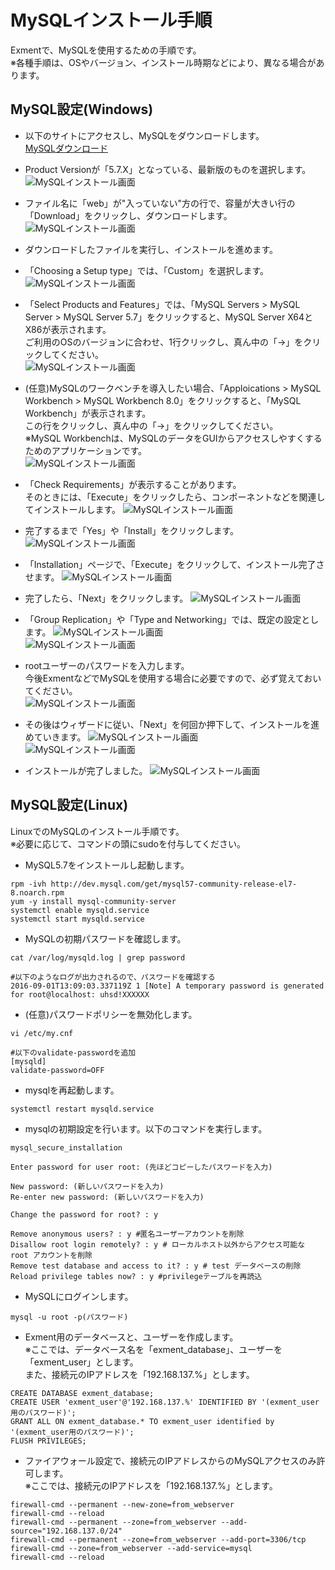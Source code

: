 # MySQLインストール手順
Exmentで、MySQLを使用するための手順です。  
※各種手順は、OSやバージョン、インストール時期などにより、異なる場合があります。  

## MySQL設定(Windows)

- 以下のサイトにアクセスし、MySQLをダウンロードします。  
[MySQLダウンロード](https://downloads.mysql.com/archives/installer/)  

- Product Versionが「5.7.X」となっている、最新版のものを選択します。  
![MySQLインストール画面](img/xampp/mysql1.png)

- ファイル名に「web」が"入っていない"方の行で、容量が大きい行の「Download」をクリックし、ダウンロードします。  
![MySQLインストール画面](img/xampp/mysql2.png)

- ダウンロードしたファイルを実行し、インストールを進めます。  

- 「Choosing a Setup type」では、「Custom」を選択します。  
![MySQLインストール画面](img/xampp/mysql3.png)  

- 「Select Products and Features」では、「MySQL Servers > MySQL Server > MySQL Server 5.7」をクリックすると、MySQL Server X64とX86が表示されます。  
ご利用のOSのバージョンに合わせ、1行クリックし、真ん中の「→」をクリックしてください。    
![MySQLインストール画面](img/xampp/mysql4.png)  

- (任意)MySQLのワークベンチを導入したい場合、「Apploications > MySQL Workbench > MySQL Workbench 8.0」をクリックすると、「MySQL Workbench」が表示されます。  
この行をクリックし、真ん中の「→」をクリックしてください。    
※MySQL Workbenchは、MySQLのデータをGUIからアクセスしやすくするためのアプリケーションです。  
![MySQLインストール画面](img/xampp/mysql5.png)  

- 「Check Requirements」が表示することがあります。  
そのときには、「Execute」をクリックしたら、コンポーネントなどを関連してインストールします。
![MySQLインストール画面](img/xampp/mysql8.png)  

- 完了するまで「Yes」や「Install」をクリックします。  
![MySQLインストール画面](img/xampp/mysql9.png)  

- 「Installation」ページで、「Execute」をクリックして、インストール完了させます。
![MySQLインストール画面](img/xampp/mysql10.png)  

- 完了したら、「Next」をクリックします。
![MySQLインストール画面](img/xampp/mysql11.png)  

- 「Group Replication」や「Type and Networking」では、既定の設定とします。
![MySQLインストール画面](img/xampp/mysql12.png)  
![MySQLインストール画面](img/xampp/mysql13.png)  

- rootユーザーのパスワードを入力します。  
今後ExmentなどでMySQLを使用する場合に必要ですので、必ず覚えておいてください。  
![MySQLインストール画面](img/xampp/mysql14.png)  

- その後はウィザードに従い、「Next」を何回か押下して、インストールを進めていきます。
![MySQLインストール画面](img/xampp/mysql15.png)  
![MySQLインストール画面](img/xampp/mysql16.png)  

- インストールが完了しました。
![MySQLインストール画面](img/xampp/mysql17.png)  



## MySQL設定(Linux)
LinuxでのMySQLのインストール手順です。  
※必要に応じて、コマンドの頭にsudoを付与してください。

- MySQL5.7をインストールし起動します。
~~~
rpm -ivh http://dev.mysql.com/get/mysql57-community-release-el7-8.noarch.rpm
yum -y install mysql-community-server
systemctl enable mysqld.service
systemctl start mysqld.service
~~~

- MySQLの初期パスワードを確認します。

~~~
cat /var/log/mysqld.log | grep password

#以下のようなログが出力されるので、パスワードを確認する
2016-09-01T13:09:03.337119Z 1 [Note] A temporary password is generated for root@localhost: uhsd!XXXXXX
~~~

- (任意)パスワードポリシーを無効化します。

~~~
vi /etc/my.cnf

#以下のvalidate-passwordを追加
[mysqld]
validate-password=OFF
~~~


- mysqlを再起動します。
~~~
systemctl restart mysqld.service
~~~

- mysqlの初期設定を行います。以下のコマンドを実行します。

~~~
mysql_secure_installation

Enter password for user root: (先ほどコピーしたパスワードを入力)

New password: (新しいパスワードを入力)
Re-enter new password: (新しいパスワードを入力)

Change the password for root? : y

Remove anonymous users? : y #匿名ユーザーアカウントを削除
Disallow root login remotely? : y # ローカルホスト以外からアクセス可能な root アカウントを削除
Remove test database and access to it? : y # test データベースの削除
Reload privilege tables now? : y #privilegeテーブルを再読込
~~~

- MySQLにログインします。

~~~
mysql -u root -p(パスワード)
~~~

- Exment用のデータベースと、ユーザーを作成します。  
※ここでは、データベース名を「exment_database」、ユーザーを「exment_user」とします。  
また、接続元のIPアドレスを「192.168.137.%」とします。

~~~
CREATE DATABASE exment_database;
CREATE USER 'exment_user'@'192.168.137.%' IDENTIFIED BY '(exment_user用のパスワード)';
GRANT ALL ON exment_database.* TO exment_user identified by '(exment_user用のパスワード)';
FLUSH PRIVILEGES;
~~~

- ファイアウォール設定で、接続元のIPアドレスからのMySQLアクセスのみ許可します。  
※ここでは、接続元のIPアドレスを「192.168.137.%」とします。

~~~
firewall-cmd --permanent --new-zone=from_webserver
firewall-cmd --reload
firewall-cmd --permanent --zone=from_webserver --add-source="192.168.137.0/24"
firewall-cmd --permanent --zone=from_webserver --add-port=3306/tcp
firewall-cmd --zone=from_webserver --add-service=mysql
firewall-cmd --reload
~~~